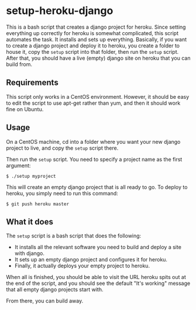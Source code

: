 setup-heroku-django
===================

This is a bash script that creates a django project for heroku. Since setting everything up correctly for heroku is somewhat complicated, this script automates the task. It installs and sets up everything. Basically, if you want to create a django project and deploy it to heroku, you create a folder to house it, copy the `setup` script into that folder, then run the `setup` script. After that, you should have a live (empty) django site on heroku that you can build from.


Requirements
------------

This script only works in a CentOS environment. However, it should be easy to edit the script to use apt-get rather than yum, and then it should work fine on Ubuntu. 


Usage
-----

On a CentOS machine, cd into a folder where you want your new django project to live, and copy the `setup` script there.

Then run the `setup` script. You need to specify a project name as the first argument:

    $ ./setup myproject

This will create an empty django project that is all ready to go. To deploy to heroku, you simply need to run this command:

    $ git push heroku master
    
What it does
------------

The `setup` script is a bash script that does the following:

* It installs all the relevant software you need to build and deploy a site with django.
* It sets up an empty django project and configures it for heroku.
* Finally, it actually deploys your empty project to heroku. 

When all is finished, you should be able to visit the URL heroku spits out at the end of the script, and you should see the default "It's working" message that all empty django projects start with.

From there, you can build away.
